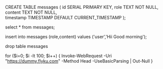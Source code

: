 CREATE TABLE messages (
  id SERIAL PRIMARY KEY,
  role TEXT NOT NULL,          
  content TEXT NOT NULL,              
  timestamp TIMESTAMP DEFAULT CURRENT_TIMESTAMP
);

select * from messages;

insert into messages (role,content) values ('user','Hii Good morning');

drop table messages

for ($i=0; $i -lt 100; $i++) { Invoke-WebRequest -Uri "https://dummy.flyku.com" -Method Head -UseBasicParsing | Out-Null }
